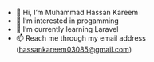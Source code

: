 - 👋 Hi, I’m Muhammad Hassan Kareem
- 👀 I’m interested in progamming
- 🌱 I’m currently learning Laravel
- 📫 Reach me through my email address (hassankareem03085@gmail.com)

<!---
Hassan0308/Hassan0308 is a ✨ special ✨ repository because its `README.md` (this file) appears on your GitHub profile.
You can click the Preview link to take a look at your changes.
--->
